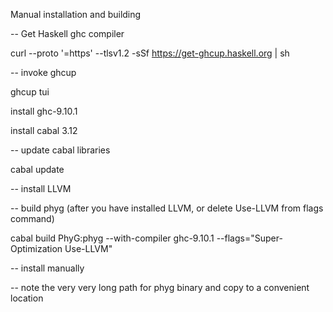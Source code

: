 Manual installation and building

-- Get Haskell ghc compiler

curl --proto '=https' --tlsv1.2 -sSf https://get-ghcup.haskell.org | sh 

-- invoke ghcup 

ghcup tui

install ghc-9.10.1

install cabal 3.12

-- update cabal libraries 

cabal update

-- install LLVM

-- build phyg (after you have installed LLVM, or delete Use-LLVM from flags command)

cabal build PhyG:phyg --with-compiler ghc-9.10.1 --flags="Super-Optimization Use-LLVM"

-- install manually

-- note the very very long path for phyg binary and copy to a convenient location
